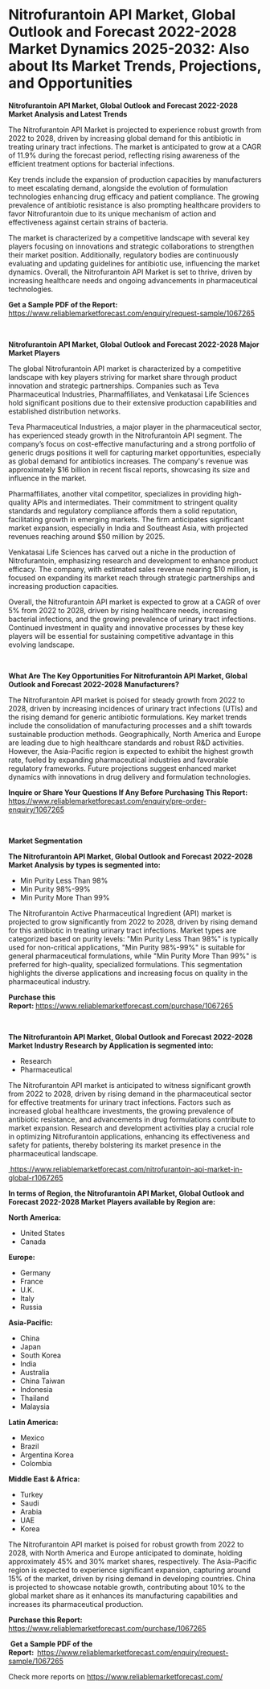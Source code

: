 <p><h1>Nitrofurantoin API Market, Global Outlook and Forecast 2022-2028 Market Dynamics 2025-2032: Also about Its Market Trends, Projections, and Opportunities</h1></p><p><strong>Nitrofurantoin API Market, Global Outlook and Forecast 2022-2028 Market Analysis and Latest Trends</strong></p>
<p><p>The Nitrofurantoin API Market is projected to experience robust growth from 2022 to 2028, driven by increasing global demand for this antibiotic in treating urinary tract infections. The market is anticipated to grow at a CAGR of 11.9% during the forecast period, reflecting rising awareness of the efficient treatment options for bacterial infections. </p><p>Key trends include the expansion of production capacities by manufacturers to meet escalating demand, alongside the evolution of formulation technologies enhancing drug efficacy and patient compliance. The growing prevalence of antibiotic resistance is also prompting healthcare providers to favor Nitrofurantoin due to its unique mechanism of action and effectiveness against certain strains of bacteria.</p><p>The market is characterized by a competitive landscape with several key players focusing on innovations and strategic collaborations to strengthen their market position. Additionally, regulatory bodies are continuously evaluating and updating guidelines for antibiotic use, influencing the market dynamics. Overall, the Nitrofurantoin API Market is set to thrive, driven by increasing healthcare needs and ongoing advancements in pharmaceutical technologies.</p></p>
<p><strong>Get a Sample PDF of the Report:&nbsp;</strong> <a href="https://www.reliablemarketforecast.com/enquiry/request-sample/1067265?utm_campaign=3029&utm_medium=2&utm_source=Github&utm_content=ia&utm_term=21032025&utm_id=nitrofurantoin-api-market-global-outlook-and-forecast-2022-2028">https://www.reliablemarketforecast.com/enquiry/request-sample/1067265</a></p>
<p>&nbsp;</p>
<p><strong>Nitrofurantoin API Market, Global Outlook and Forecast 2022-2028 Major Market Players</strong></p>
<p><p>The global Nitrofurantoin API market is characterized by a competitive landscape with key players striving for market share through product innovation and strategic partnerships. Companies such as Teva Pharmaceutical Industries, Pharmaffiliates, and Venkatasai Life Sciences hold significant positions due to their extensive production capabilities and established distribution networks.</p><p>Teva Pharmaceutical Industries, a major player in the pharmaceutical sector, has experienced steady growth in the Nitrofurantoin API segment. The company’s focus on cost-effective manufacturing and a strong portfolio of generic drugs positions it well for capturing market opportunities, especially as global demand for antibiotics increases. The company's revenue was approximately $16 billion in recent fiscal reports, showcasing its size and influence in the market.</p><p>Pharmaffiliates, another vital competitor, specializes in providing high-quality APIs and intermediates. Their commitment to stringent quality standards and regulatory compliance affords them a solid reputation, facilitating growth in emerging markets. The firm anticipates significant market expansion, especially in India and Southeast Asia, with projected revenues reaching around $50 million by 2025.</p><p>Venkatasai Life Sciences has carved out a niche in the production of Nitrofurantoin, emphasizing research and development to enhance product efficacy. The company, with estimated sales revenue nearing $10 million, is focused on expanding its market reach through strategic partnerships and increasing production capacities.</p><p>Overall, the Nitrofurantoin API market is expected to grow at a CAGR of over 5% from 2022 to 2028, driven by rising healthcare needs, increasing bacterial infections, and the growing prevalence of urinary tract infections. Continued investment in quality and innovative processes by these key players will be essential for sustaining competitive advantage in this evolving landscape.</p></p>
<p>&nbsp;</p>
<p><strong>What Are The Key Opportunities For Nitrofurantoin API Market, Global Outlook and Forecast 2022-2028 Manufacturers?</strong></p>
<p><p>The Nitrofurantoin API market is poised for steady growth from 2022 to 2028, driven by increasing incidences of urinary tract infections (UTIs) and the rising demand for generic antibiotic formulations. Key market trends include the consolidation of manufacturing processes and a shift towards sustainable production methods. Geographically, North America and Europe are leading due to high healthcare standards and robust R&D activities. However, the Asia-Pacific region is expected to exhibit the highest growth rate, fueled by expanding pharmaceutical industries and favorable regulatory frameworks. Future projections suggest enhanced market dynamics with innovations in drug delivery and formulation technologies.</p></p>
<p><strong>Inquire or Share Your Questions If Any Before Purchasing This Report:</strong> <a href="https://www.reliablemarketforecast.com/enquiry/pre-order-enquiry/1067265?utm_campaign=3029&utm_medium=2&utm_source=Github&utm_content=ia&utm_term=21032025&utm_id=nitrofurantoin-api-market-global-outlook-and-forecast-2022-2028">https://www.reliablemarketforecast.com/enquiry/pre-order-enquiry/1067265</a></p>
<p>&nbsp;</p>
<p><strong>Market Segmentation</strong></p>
<p><strong>The Nitrofurantoin API Market, Global Outlook and Forecast 2022-2028 Market Analysis by types is segmented into:</strong></p>
<p><ul><li>Min Purity Less Than 98%</li><li>Min Purity 98%-99%</li><li>Min Purity More Than 99%</li></ul></p>
<p><p>The Nitrofurantoin Active Pharmaceutical Ingredient (API) market is projected to grow significantly from 2022 to 2028, driven by rising demand for this antibiotic in treating urinary tract infections. Market types are categorized based on purity levels: "Min Purity Less Than 98%" is typically used for non-critical applications, "Min Purity 98%-99%" is suitable for general pharmaceutical formulations, while "Min Purity More Than 99%" is preferred for high-quality, specialized formulations. This segmentation highlights the diverse applications and increasing focus on quality in the pharmaceutical industry.</p></p>
<p><strong>Purchase this Report:&nbsp;</strong><a href="https://www.reliablemarketforecast.com/purchase/1067265?utm_campaign=3029&utm_medium=2&utm_source=Github&utm_content=ia&utm_term=21032025&utm_id=nitrofurantoin-api-market-global-outlook-and-forecast-2022-2028">https://www.reliablemarketforecast.com/purchase/1067265</a></p>
<p>&nbsp;</p>
<p><strong>The Nitrofurantoin API Market, Global Outlook and Forecast 2022-2028 Market Industry Research by Application is segmented into:</strong></p>
<p><ul><li>Research</li><li>Pharmaceutical</li></ul></p>
<p><p>The Nitrofurantoin API market is anticipated to witness significant growth from 2022 to 2028, driven by rising demand in the pharmaceutical sector for effective treatments for urinary tract infections. Factors such as increased global healthcare investments, the growing prevalence of antibiotic resistance, and advancements in drug formulations contribute to market expansion. Research and development activities play a crucial role in optimizing Nitrofurantoin applications, enhancing its effectiveness and safety for patients, thereby bolstering its market presence in the pharmaceutical landscape.</p></p>
<p><a href="https://www.reliablemarketforecast.com/nitrofurantoin-api-market-in-global-r1067265?utm_campaign=3029&utm_medium=2&utm_source=Github&utm_content=ia&utm_term=21032025&utm_id=nitrofurantoin-api-market-global-outlook-and-forecast-2022-2028">&nbsp;https://www.reliablemarketforecast.com/nitrofurantoin-api-market-in-global-r1067265</a></p>
<p><strong>In terms of Region, the Nitrofurantoin API Market, Global Outlook and Forecast 2022-2028 Market Players available by Region are:</strong></p>
<p>
    <p> <strong> North America: </strong>
        <ul>
            <li>United States</li>
            <li>Canada</li>
        </ul>
        </p> 
    <p> <strong> Europe: </strong>
        <ul>
            <li>Germany</li>
            <li>France</li>
            <li>U.K.</li>
            <li>Italy</li>
            <li>Russia</li>
        </ul>
        </p> 
    <p> <strong> Asia-Pacific: </strong>
        <ul>
            <li>China</li>
            <li>Japan</li>
            <li>South Korea</li>
            <li>India</li>
            <li>Australia</li>
            <li>China Taiwan</li>
            <li>Indonesia</li>
            <li>Thailand</li>
            <li>Malaysia</li>
        </ul>
        </p> 
    <p> <strong> Latin America: </strong>
        <ul>
            <li>Mexico</li>
            <li>Brazil</li>
            <li>Argentina Korea</li>
            <li>Colombia</li>
        </ul>
        </p> 
    <p> <strong> Middle East & Africa: </strong>
        <ul>
            <li>Turkey</li>
            <li>Saudi</li>
            <li>Arabia</li>
            <li>UAE</li>
            <li>Korea</li>
        </ul>
    </p>
    </p>
<p><p>The Nitrofurantoin API market is poised for robust growth from 2022 to 2028, with North America and Europe anticipated to dominate, holding approximately 45% and 30% market shares, respectively. The Asia-Pacific region is expected to experience significant expansion, capturing around 15% of the market, driven by rising demand in developing countries. China is projected to showcase notable growth, contributing about 10% to the global market share as it enhances its manufacturing capabilities and increases its pharmaceutical production.</p></p>
<p><strong>Purchase this Report: </strong><a href="https://www.reliablemarketforecast.com/purchase/1067265?utm_campaign=3029&utm_medium=2&utm_source=Github&utm_content=ia&utm_term=21032025&utm_id=nitrofurantoin-api-market-global-outlook-and-forecast-2022-2028">https://www.reliablemarketforecast.com/purchase/1067265</a></p>
<p>&nbsp;<strong>Get a Sample PDF of the Report:&nbsp;&nbsp;</strong><a href="https://www.reliablemarketforecast.com/enquiry/request-sample/1067265?utm_campaign=3029&utm_medium=2&utm_source=Github&utm_content=ia&utm_term=21032025&utm_id=nitrofurantoin-api-market-global-outlook-and-forecast-2022-2028">https://www.reliablemarketforecast.com/enquiry/request-sample/1067265</a></p>
<p><strong></strong></p>
<p>Check more reports on <a href="https://www.reliablemarketforecast.com/?utm_campaign=3029&utm_medium=2&utm_source=Github&utm_content=ia&utm_term=21032025&utm_id=nitrofurantoin-api-market-global-outlook-and-forecast-2022-2028">https://www.reliablemarketforecast.com/</a></p>